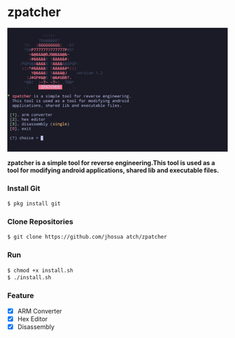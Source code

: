 # zpatcher

![img](https://github.com/jhosuaarch/zpatcher/blob/main/img/IMG_20240319_172105.jpg?raw=true)

**zpatcher is a simple tool for reverse engineering.This tool is used as a tool for modifying android applications, shared lib and executable files.**


### Install Git 
```bash
$ pkg install git
```


### Clone Repositories
```bash
$ git clone https://github.com/jhosua atch/zpatcher
```


### Run
```bash
$ chmod +x install.sh
$ ./install.sh
```

### Feature
- [x] ARM Converter
- [x] Hex Editor
- [x] Disassembly
